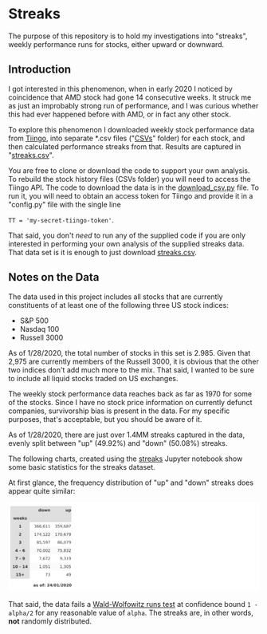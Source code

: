 # Streaks

The purpose of this repository is to hold my investigations into "streaks", weekly performance runs for stocks, either upward or downward.

## Introduction

I got interested in this phenomenon, when in early 2020 I noticed by coincidence that AMD stock had gone 14 consecutive weeks. It struck me as just an improbably strong run of performance, and I was curious whether this had ever happened before with AMD, or in fact any other stock.

To explore this phenomenon I downloaded weekly stock performance data from [Tiingo](https://www.tiingo.com), into separate *.csv files ("[CSVs](./CSVs)" folder) for each stock, and then calculated performance streaks from that. Results are captured in "[streaks.csv](./streaks.csv)".

You are free to clone or download the code to support your own analysis.  To rebuild the stock history files (CSVs folder) you will need to access the Tiingo API. The code to download the data is in the [download_csv.py](./download_csv.py) file. To run it, you will need to obtain an access token for Tiingo and provide it in a "config.py" file with the single line

`TT = 'my-secret-tiingo-token'`.

That said, you don't *need* to run any of the supplied code if you are only interested in performing your own analysis of the supplied streaks data. That data set is it is enough to just download [streaks.csv](./streaks.csv).

## Notes on the Data

The data used in this project includes all stocks that are currently constituents of at least one of the following three US stock indices:

- S&P 500
- Nasdaq 100
- Russell 3000

As of 1/28/2020, the total number of stocks in this set is 2.985. Given that 2,975 are currently members of the Russell 3000, it is obvious that the other two indices don't add much more to the mix. That said, I wanted to be sure to include all liquid stocks traded on US exchanges.

The weekly stock performance data reaches back as far as 1970 for some of the stocks. Since I have no stock price information on currently defunct companies, survivorship bias is present in the data. For my specific purposes, that's acceptable, but you should be aware of it.

As of 1/28/2020, there are just over 1.4MM streaks captured in the data, evenly split between "up" (49.92%) and "down" (50.08%) streaks. 

The following charts, created using the [streaks](./streaks.ipynb) Jupyter notebook show some basic statistics for the streaks dataset.

At first glance, the frequency distribution of "up" and "down" streaks does appear quite similar:

![table1](./Images/table1.png)

That said, the data fails a [Wald-Wolfowitz runs test](./Wald-Wolfowitz.ipynb) at confidence bound `1 - alpha/2` for any reasonable value of `alpha`.  The streaks are, in other words, **not** randomly distributed.



